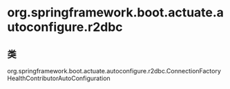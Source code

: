 # org.springframework.boot.actuate.autoconfigure.r2dbc

## 类

org.springframework.boot.actuate.autoconfigure.r2dbc.ConnectionFactoryHealthContributorAutoConfiguration




